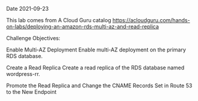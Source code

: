 Date 2021-09-23

This lab comes from A Cloud Guru catalog
https://acloudguru.com/hands-on-labs/deploying-an-amazon-rds-multi-az-and-read-replica

Challenge Objectives:

Enable Multi-AZ Deployment
Enable multi-AZ deployment on the primary RDS database.

Create a Read Replica
Create a read replica of the RDS database named wordpress-rr.

Promote the Read Replica and Change the CNAME Records Set in Route 53 to the New Endpoint


